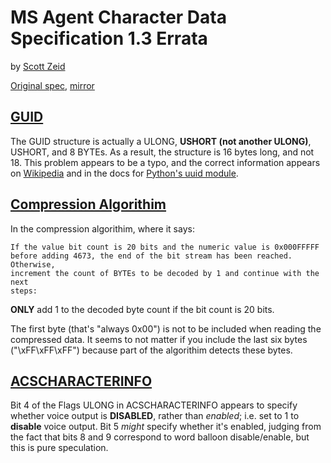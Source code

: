 MS Agent Character Data Specification 1.3 Errata
================================================
by [Scott Zeid](http://srwz.us/)

[Original spec](http://www.lebeausoftware.org/download.aspx?ID=25001fc7-18e9-49a4-90dc-21e8ff46aa1d),
[mirror](http://uploads.srwz.us/ms-agent-format-spec.html)

[GUID](http://uploads.srwz.us/ms-agent-format-spec.html#GUID)
-------------------------------------------------------------
The GUID structure is actually a ULONG, **USHORT (not another ULONG)**, USHORT,
and 8 BYTEs.  As a result, the structure is 16 bytes long, and not 18.  This
problem appears to be a typo, and the correct information appears on
[Wikipedia](http://en.wikipedia.org/wiki/GUID) and in the docs for
[Python's uuid module](http://docs.python.org/library/uuid.html).

[Compression Algorithim](http://uploads.srwz.us/ms-agent-format-spec.html#Compression)
--------------------------------------------------------------------------------------
In the compression algorithim, where it says:

    If the value bit count is 20 bits and the numeric value is 0x000FFFFF
    before adding 4673, the end of the bit stream has been reached. Otherwise,
    increment the count of BYTEs to be decoded by 1 and continue with the next
    steps:

**ONLY** add 1 to the decoded byte count if the bit count is 20 bits.

The first byte (that's "always 0x00") is not to be included when reading the
compressed data.  It seems to not matter if you include the last six bytes
("\xFF\xFF\xFF") because part of the algorithim detects these bytes.

[ACSCHARACTERINFO](http://uploads.srwz.us/ms-agent-format-spec.html#ACSCHARACTERINFO)
-------------------------------------------------------------------------------------
Bit 4 of the Flags ULONG in ACSCHARACTERINFO appears to specify whether voice
output is **DISABLED**, rather than *enabled*; i.e. set to 1 to **disable**
voice output.  Bit 5 *might* specify whether it's enabled, judging from the
fact that bits 8 and 9 correspond to word balloon disable/enable, but this is
pure speculation.
